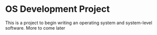# OS Development Project

This is a project to begin writing an operating system and system-level
software.  More to come later
